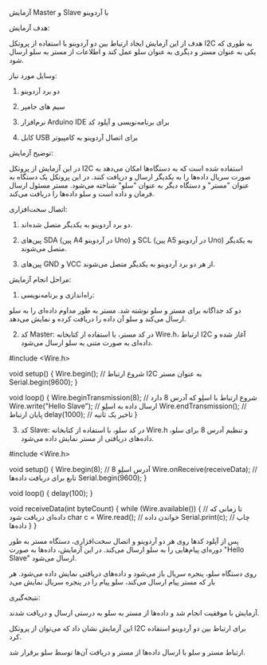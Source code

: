 آزمایش Master و Slave با آردوینو

هدف آزمایش:

هدف از این آزمایش ایجاد ارتباط بین دو آردوینو با استفاده از پروتکل I2C به طوری که یکی به عنوان مستر و دیگری به عنوان سلو عمل کند و اطلاعات از مستر به سلو ارسال شود.

وسایل مورد نیاز:

1. دو برد آردوینو 


2. سیم های جامپر


3. نرم‌افزار Arduino IDE برای برنامه‌نویسی و آپلود کد


4. کابل USB برای اتصال آردوینو به کامپیوتر



توضیح آزمایش:

در این آزمایش از پروتکل I2C استفاده شده است که به دستگاه‌ها امکان می‌دهد به صورت سریال داده‌ها را به یکدیگر ارسال و دریافت کنند. در این پروتکل یک دستگاه به عنوان "مستر" و دستگاه دیگر به عنوان "سلو" شناخته می‌شود. مستر مسئول ارسال فرمان و داده است و سلو داده‌ها را دریافت می‌کند.

اتصال سخت‌افزاری:

1. دو برد آردوینو به یکدیگر متصل شده‌اند.


2. پین‌های SDA (پین A4 در آردوینو Uno) و SCL (پین A5 در آردوینو Uno) به یکدیگر متصل می‌شوند.


3. پین‌های GND و VCC از هر دو برد آردوینو به یکدیگر متصل می‌شوند.



مراحل انجام آزمایش:

1. راه‌اندازی و برنامه‌نویسی:

دو کد جداگانه برای مستر و سلو نوشته شد. مستر به طور مداوم داده‌ای را به سلو ارسال می‌کند و سلو آن داده را دریافت کرده و نمایش می‌دهد.



2. کد Master: در کد مستر، با استفاده از کتابخانه Wire.h، ارتباط I2C آغاز شده و داده‌ای به صورت متنی به سلو ارسال می‌شود.

#include <Wire.h>

void setup() {
  Wire.begin();  // شروع ارتباط I2C به عنوان مستر
  Serial.begin(9600);
}

void loop() {
  Wire.beginTransmission(8);  // شروع ارتباط با اسلِو که آدرس 8 دارد
  Wire.write("Hello Slave");  // ارسال داده به اسلِو
  Wire.endTransmission();     // پایان ارتباط
  delay(1000);                // تاخیر یک ثانیه
}


3. کد Slave: در کد سلو، با استفاده از کتابخانه Wire.h و تنظیم آدرس 8 برای سلو، داده‌های دریافتی از مستر نمایش داده می‌شود.

#include <Wire.h>

void setup() {
  Wire.begin(8);             // آدرس اسلِو 8
  Wire.onReceive(receiveData); // تابع برای دریافت داده‌ها
  Serial.begin(9600);
}

void loop() {
  delay(100);
}

void receiveData(int byteCount) {
  while (Wire.available()) { // تا زمانی که داده‌ای دریافت شود
    char c = Wire.read();  // خواندن داده
    Serial.print(c);       // چاپ داده‌ها
  }
}


 پس از آپلود کدها روی هر دو آردوینو و اتصال سخت‌افزاری، دستگاه مستر به طور دوره‌ای پیام‌هایی را به سلو ارسال می‌کند. در این آزمایش، داده‌ها به صورت "Hello Slave" ارسال می‌شود.

روی دستگاه سلو، پنجره سریال باز می‌شود و داده‌های دریافتی نمایش داده می‌شود. هر بار که مستر پیام ارسال می‌کند، سلو پیام را در پنجره سریال نمایش می‌د

نتیجه‌گیری:

آزمایش با موفقیت انجام شد و داده‌ها از مستر به سلو به درستی ارسال و دریافت شدند.

این آزمایش نشان داد که می‌توان از پروتکل I2C برای ارتباط بین دو آردوینو استفاده کرد.

ارتباط مستر و سلو با ارسال داده‌ها از مستر و دریافت آن‌ها توسط سلو برقرار شد.




